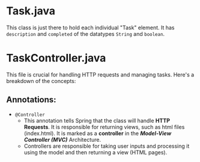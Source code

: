 # Task.java
This class is just there to hold each individual "Task" element. It has 
`description` and `completed` of the datatypes `String` and `boolean`. 

# TaskController.java
This file is crucial for handling HTTP requests and managing tasks. Here's a breakdown of the concepts:

## Annotations:
- `@Controller`
  - This annotation tells Spring that the class will handle **HTTP Requests**. It is responsible for returning views, such as html files (index.html). It is marked as a **controller** in the ***Model-View Controller (MVC)*** Architecture.
  - Controllers are responsible for taking user inputs and processing it using the model and then returning a view (HTML pages).

